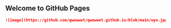 ## Welcome to GitHub Pages

```markdown
![image](https://github.com/qwewwet/qwewwet.github.io/blob/main/wyn.jpg)
```

